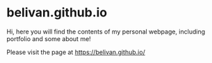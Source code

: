 # belivan.github.io

Hi, here you will find the contents of my personal webpage, including portfolio and some about me!

Please visit the page at [](https://belivan.github.io/)https://belivan.github.io/
